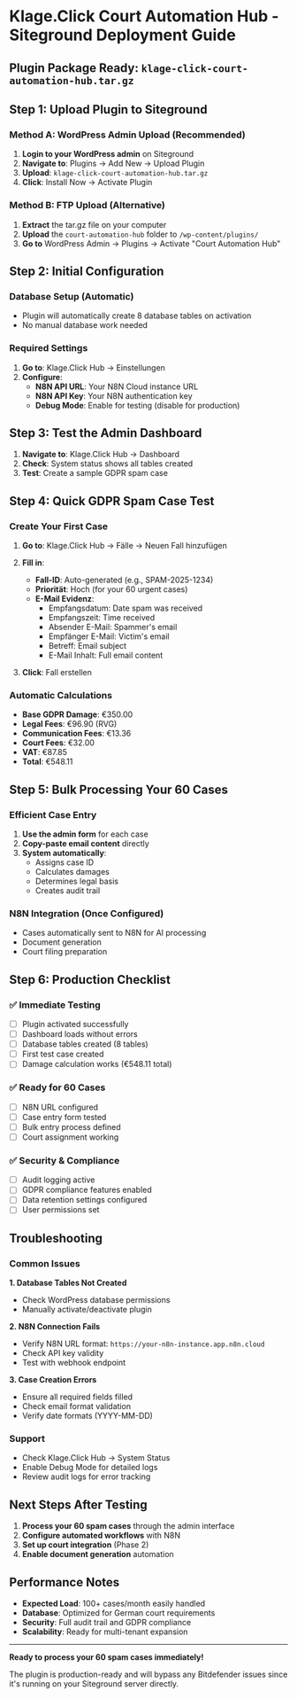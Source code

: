 # Klage.Click Court Automation Hub - Siteground Deployment Guide

## Plugin Package Ready: `klage-click-court-automation-hub.tar.gz`

## Step 1: Upload Plugin to Siteground

### Method A: WordPress Admin Upload (Recommended)
1. **Login to your WordPress admin** on Siteground
2. **Navigate to**: Plugins → Add New → Upload Plugin
3. **Upload**: `klage-click-court-automation-hub.tar.gz`
4. **Click**: Install Now → Activate Plugin

### Method B: FTP Upload (Alternative)
1. **Extract** the tar.gz file on your computer
2. **Upload** the `court-automation-hub` folder to `/wp-content/plugins/`
3. **Go to** WordPress Admin → Plugins → Activate "Court Automation Hub"

## Step 2: Initial Configuration

### Database Setup (Automatic)
- Plugin will automatically create 8 database tables on activation
- No manual database work needed

### Required Settings
1. **Go to**: Klage.Click Hub → Einstellungen
2. **Configure**:
   - **N8N API URL**: Your N8N Cloud instance URL
   - **N8N API Key**: Your N8N authentication key
   - **Debug Mode**: Enable for testing (disable for production)

## Step 3: Test the Admin Dashboard

1. **Navigate to**: Klage.Click Hub → Dashboard
2. **Check**: System status shows all tables created
3. **Test**: Create a sample GDPR spam case

## Step 4: Quick GDPR Spam Case Test

### Create Your First Case
1. **Go to**: Klage.Click Hub → Fälle → Neuen Fall hinzufügen
2. **Fill in**:
   - **Fall-ID**: Auto-generated (e.g., SPAM-2025-1234)
   - **Priorität**: Hoch (for your 60 urgent cases)
   - **E-Mail Evidenz**:
     - Empfangsdatum: Date spam was received
     - Empfangszeit: Time received
     - Absender E-Mail: Spammer's email
     - Empfänger E-Mail: Victim's email
     - Betreff: Email subject
     - E-Mail Inhalt: Full email content

3. **Click**: Fall erstellen

### Automatic Calculations
- **Base GDPR Damage**: €350.00
- **Legal Fees**: €96.90 (RVG)
- **Communication Fees**: €13.36
- **Court Fees**: €32.00
- **VAT**: €87.85
- **Total**: €548.11

## Step 5: Bulk Processing Your 60 Cases

### Efficient Case Entry
1. **Use the admin form** for each case
2. **Copy-paste email content** directly
3. **System automatically**:
   - Assigns case ID
   - Calculates damages
   - Determines legal basis
   - Creates audit trail

### N8N Integration (Once Configured)
- Cases automatically sent to N8N for AI processing
- Document generation
- Court filing preparation

## Step 6: Production Checklist

### ✅ **Immediate Testing**
- [ ] Plugin activated successfully
- [ ] Dashboard loads without errors
- [ ] Database tables created (8 tables)
- [ ] First test case created
- [ ] Damage calculation works (€548.11 total)

### ✅ **Ready for 60 Cases**
- [ ] N8N URL configured
- [ ] Case entry form tested
- [ ] Bulk entry process defined
- [ ] Court assignment working

### ✅ **Security & Compliance**
- [ ] Audit logging active
- [ ] GDPR compliance features enabled
- [ ] Data retention settings configured
- [ ] User permissions set

## Troubleshooting

### Common Issues

**1. Database Tables Not Created**
- Check WordPress database permissions
- Manually activate/deactivate plugin

**2. N8N Connection Fails**
- Verify N8N URL format: `https://your-n8n-instance.app.n8n.cloud`
- Check API key validity
- Test with webhook endpoint

**3. Case Creation Errors**
- Ensure all required fields filled
- Check email format validation
- Verify date formats (YYYY-MM-DD)

### Support
- Check Klage.Click Hub → System Status
- Enable Debug Mode for detailed logs
- Review audit logs for error tracking

## Next Steps After Testing

1. **Process your 60 spam cases** through the admin interface
2. **Configure automated workflows** with N8N
3. **Set up court integration** (Phase 2)
4. **Enable document generation** automation

## Performance Notes

- **Expected Load**: 100+ cases/month easily handled
- **Database**: Optimized for German court requirements
- **Security**: Full audit trail and GDPR compliance
- **Scalability**: Ready for multi-tenant expansion

---

**Ready to process your 60 spam cases immediately!**

The plugin is production-ready and will bypass any Bitdefender issues since it's running on your Siteground server directly.